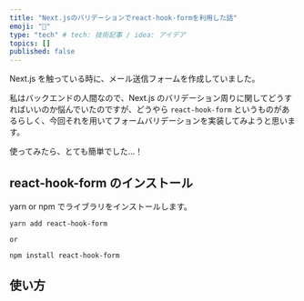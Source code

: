 ```yaml
---
title: "Next.jsのバリデーションでreact-hook-formを利用した話"
emoji: "🌊"
type: "tech" # tech: 技術記事 / idea: アイデア
topics: []
published: false
---
```


Next.js を触っている時に、メール送信フォームを作成していました。

私はバックエンドの人間なので、Next.js のバリデーション周りに関してどうすればいいのか悩んでいたのですが、どうやら `react-hook-form` というものがあるらしく、今回それを用いてフォームバリデーションを実装してみようと思います。

使ってみたら、とても簡単でした...！

## react-hook-form のインストール

yarn or npm でライブラリをインストールします。

```
yarn add react-hook-form

or

npm install react-hook-form
```

## 使い方
